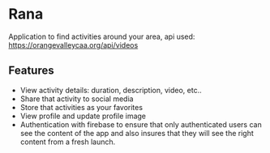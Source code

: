 # Rana
Application to find activities around your area, api used: https://orangevalleycaa.org/api/videos 



## Features
* View activity details: duration, description, video, etc..
* Share that activity to social media
* Store that activities as your favorites
* View profile and update profile image
* Authentication with firebase to ensure that only authenticated users can see the content of the app and also insures that they will see the right content from a fresh launch.